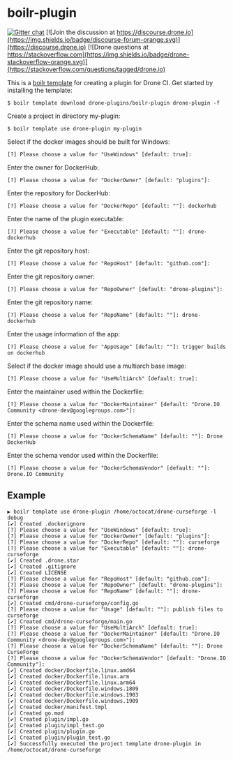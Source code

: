 # boilr-plugin

[![Gitter chat](https://badges.gitter.im/drone/drone.png)](https://gitter.im/drone/drone)
[![Join the discussion at https://discourse.drone.io](https://img.shields.io/badge/discourse-forum-orange.svg)](https://discourse.drone.io)
[![Drone questions at https://stackoverflow.com](https://img.shields.io/badge/drone-stackoverflow-orange.svg)](https://stackoverflow.com/questions/tagged/drone.io)

This is a [boilr template](https://github.com/Ilyes512/boilr) for creating a plugin for Drone CI. Get started by installing the template:

```console
$ boilr template download drone-plugins/boilr-plugin drone-plugin -f
```

Create a project in directory my-plugin:

```console
$ boilr template use drone-plugin my-plugin
```

Select if the docker images should be built for Windows:

```text
[?] Please choose a value for "UseWindows" [default: true]:
```

Enter the owner for DockerHub:

```text
[?] Please choose a value for "DockerOwner" [default: "plugins"]:
```

Enter the repository for DockerHub:

```text
[?] Please choose a value for "DockerRepo" [default: ""]: dockerhub
```

Enter the name of the plugin executable:

```text
[?] Please choose a value for "Executable" [default: ""]: drone-dockerhub
```

Enter the git repository host:

```text
[?] Please choose a value for "RepoHost" [default: "github.com"]:
```

Enter the git repository owner:

```text
[?] Please choose a value for "RepoOwner" [default: "drone-plugins"]:
```

Enter the git repository name:

```text
[?] Please choose a value for "RepoName" [default: ""]: drone-dockerhub
```

Enter the usage information of the app:

```text
[?] Please choose a value for "AppUsage" [default: ""]: trigger builds on dockerhub
```

Select if the docker image should use a multiarch base image:

```text
[?] Please choose a value for "UseMultiArch" [default: true]:
```

Enter the maintainer used within the Dockerfile:

```text
[?] Please choose a value for "DockerMaintainer" [default: "Drone.IO Community <drone-dev@googlegroups.com>"]:
```

Enter the schema name used within the Dockerfile:

```text
[?] Please choose a value for "DockerSchemaName" [default: ""]: Drone DockerHub
```

Enter the schema vendor used within the Dockerfile:

```text
[?] Please choose a value for "DockerSchemaVendor" [default: ""]: Drone.IO Community
```

## Example

```text
▶ boilr template use drone-plugin /home/octocat/drone-curseforge -l debug
[✔] Created .dockerignore
[?] Please choose a value for "UseWindows" [default: true]:
[?] Please choose a value for "DockerOwner" [default: "plugins"]:
[?] Please choose a value for "DockerRepo" [default: ""]: curseforge
[?] Please choose a value for "Executable" [default: ""]: drone-curseforge
[✔] Created .drone.star
[✔] Created .gitignore
[✔] Created LICENSE
[?] Please choose a value for "RepoHost" [default: "github.com"]:
[?] Please choose a value for "RepoOwner" [default: "drone-plugins"]:
[?] Please choose a value for "RepoName" [default: ""]: drone-curseforge
[✔] Created cmd/drone-curseforge/config.go
[?] Please choose a value for "Usage" [default: ""]: publish files to curseforge
[✔] Created cmd/drone-curseforge/main.go
[?] Please choose a value for "UseMultiArch" [default: true]:
[?] Please choose a value for "DockerMaintainer" [default: "Drone.IO Community <drone-dev@googlegroups.com>"]:
[?] Please choose a value for "DockerSchemaName" [default: ""]: Drone CurseForge
[?] Please choose a value for "DockerSchemaVendor" [default: "Drone.IO Community"]:
[✔] Created docker/Dockerfile.linux.amd64
[✔] Created docker/Dockerfile.linux.arm
[✔] Created docker/Dockerfile.linux.arm64
[✔] Created docker/Dockerfile.windows.1809
[✔] Created docker/Dockerfile.windows.1903
[✔] Created docker/Dockerfile.windows.1909
[✔] Created docker/manifest.tmpl
[✔] Created go.mod
[✔] Created plugin/impl.go
[✔] Created plugin/impl_test.go
[✔] Created plugin/plugin.go
[✔] Created plugin/plugin_test.go
[✔] Successfully executed the project template drone-plugin in /home/octocat/drone-curseforge
```
